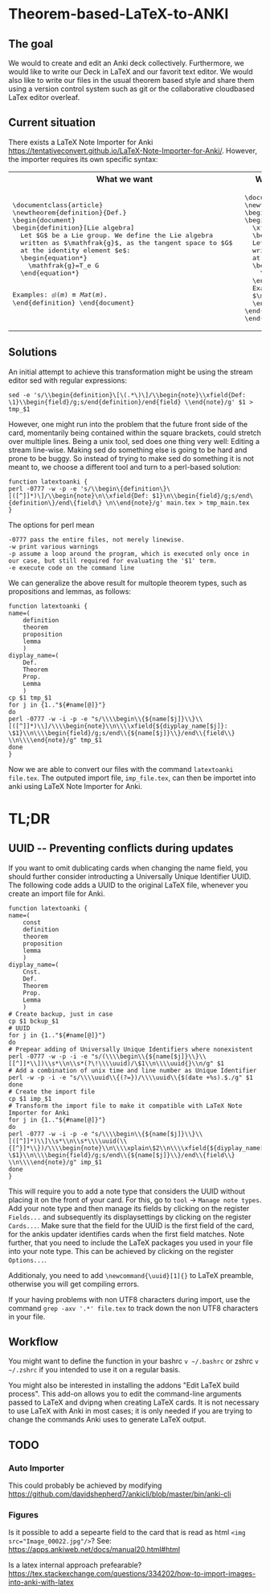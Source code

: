 # Theorem-based-LaTeX-to-ANKI
## The goal
We would to create and edit an Anki deck collectively. Furthermore, we would like to write our Deck in LaTeX and our favorit text editor. 
We would also like to write our files in the usual theorem based style and share them using a version control system such as git or the collaborative cloudbased LaTex editor overleaf.

## Current situation
There exists a LaTeX Note Importer for Anki https://tentativeconvert.github.io/LaTeX-Note-Importer-for-Anki/.
However, the importer requires its own specific syntax:

<table>
<tr>
<th>
What we want
</th>
<th>
What the LaTeX Note Importer for Anki can process
</th>
</tr>

<tr>
<td>
<pre>
\documentclass{article}
\newtheorem{definition}{Def.}
\begin{document}
\begin{definition}[Lie algebra]
  Let $G$ be a Lie group. We define the Lie algebra
  written as $\mathfrak{g}$, as the tangent space to $G$ 
  at the identity element $e$:
  \begin{equation*}
    \mathfrak{g}=T_e G
  \end{equation*}

  Examples:
  $\mathfrak{gl}(m) \equiv Mat(m)$.
\end{definition}
\end{document}
</pre>
</td>

<td>
<pre>
\documentclass{article}
\newtheorem{definition}{Def.}
\begin{document}
\begin{note}
  \xfield{Lie algebra}
  \begin{field}
  Let $G$ be a Lie group. We define the Lie algebra
  written as $\mathfrak{g}$, as the tangent space to $G$ 
  at the identity element $e$:
  \begin{equation*}
    \mathfrak{g}=T_e G
  \end{equation*}
  Examples:
  $\mathfrak{gl}(m) \equiv Mat(m)$.
  \end{field}
\end{note}
\end{document}
</pre>
</td>

</tr>
</table>

## Solutions
An initial attempt to achieve this transformation might be using the stream editor sed with regular expressions:
```
sed -e 's/\\begin{definition}\[\(.*\)\]/\\begin{note}\\xfield{Def: \1}\\begin{field}/g;s/end{definition}/end{field} \\end{note}/g' $1 > tmp_$1
```
However, one might run into the problem that the future front side of the card, momentarily being contained within the square brackets, could stretch over multiple lines. Being a unix tool, sed does one thing very well: Editing a stream line-wise. Making sed do something else is going to be hard and prone to be buggy. So instead of trying to make sed do something it is not meant to, we choose a different tool and turn to a perl-based solution:
```
function latextoanki {
perl -0777 -w -p -e 's/\\begin\{definition\}\[([^]]*)\]/\\begin{note}\n\\xfield{Def: $1}\n\\begin{field}/g;s/end\{definition\}/end\{field\} \n\\end{note}/g' main.tex > tmp_main.tex
}
```
The options for perl mean
```
-0777 pass the entire files, not merely linewise.
-w print various warnings
-p assume a loop around the program, which is executed only once in our case, but still required for evaluating the '$1' term.
-e execute code on the command line
```

We can generalize the above result for multople theorem types, such as propositions and lemmas, as follows:
```
function latextoanki {
name=(
    definition
    theorem
    proposition
    lemma
    )
diyplay_name=(
    Def.
    Theorem
    Prop.
    Lemma
    )
cp $1 tmp_$1
for j in {1.."${#name[@]}"}
do
perl -0777 -w -i -p -e "s/\\\\begin\\{${name[$j]}\\}\\[([^]]*)\\]/\\\\begin{note}\\n\\\\xfield{${diyplay_name[$j]}: \$1}\\n\\\\begin{field}/g;s/end\\{${name[$j]}\\}/end\\{field\\} \\n\\\\end{note}/g" tmp_$1
done
}
```
Now we are able to convert our files with the command `latextoanki file.tex`. The outputed import file, `imp_file.tex`, can then be importet into anki using LaTeX Note Importer for Anki.

# TL;DR
## UUID -- Preventing conflicts during updates
If you want to omit dublicating cards when changing the name field, you should further consider introducting a Universally Unique Identifier UUID.
The following code adds a UUID to the original LaTeX file, whenever you create an import file for Anki. 
```
function latextoanki {
name=(
    const
    definition
    theorem
    proposition
    lemma
    )
diyplay_name=(
	Cnst.
    Def.
    Theorem
    Prop.
    Lemma
    )
# Create backup, just in case
cp $1 bckup_$1
# UUID
for j in {1.."${#name[@]}"}
do
# Prepear adding of Universally Unique Identifiers where nonexistent
perl -0777 -w -p -i -e "s/(\\\\begin\\{${name[$j]}\\}\\[[^]]*\\])\\s*\\n\\s*(?\!\\\\uuid)/\$1\\n\\\\uuid{}\\n/g" $1
# Add a combination of unix time and line number as Unique Identifier
perl -w -p -i -e "s/\\\\uuid\\{(?=})/\\\\uuid\\{$(date +%s).$./g" $1
done
# Create the import file
cp $1 imp_$1
# Transform the import file to make it compatible with LaTeX Note Importer for Anki
for j in {1.."${#name[@]}"}
do
perl -0777 -w -i -p -e "s/\\\\begin\\{${name[$j]}\\}\\[([^]]*)\\]\\s*\\n\\s*\\\\uuid(\\{[^}]*\\})/\\\\begin{note}\\n\\\\xplain\$2\\n\\\\xfield{${diyplay_name[$j]}: \$1}\\n\\\\begin{field}/g;s/end\\{${name[$j]}\\}/end\\{field\\} \\n\\\\end{note}/g" imp_$1
done
}
```
This will require you to add a note type that considers the UUID without placing it on the front of your card. For this, go to `tool` -> `Manage note types`. Add your note type and then manage its fields by clicking on the register `Fields...` and subsequently its displaysettings by clicking on the register `Cards...`. Make sure that the field for the UUID is the first field of the card, for the ankis updater identifies cards when the first field matches. Note further, that you need to include the LaTeX packages you used in your file into your note type. This can be achieved by clicking on the register `Options...`.

Additionaly, you need to add `\newcommand{\uuid}[1]{}` to LaTeX preamble, otherwise you will get compiling errors.

If your having problems with non UTF8 characters during import, use the command `grep -axv '.*' file.tex` to track down the non UTF8 characters in your file.

## Workflow
You might want to define the function in your bashrc `v ~/.bashrc` or zshrc `v ~/.zshrc` if you intended to use it on a regular basis.


You might also be interested in installing the addons "Edit LaTeX build process". This add-on allows you to edit the command-line arguments passed to LaTeX and dvipng when creating LaTeX cards. It is not necessary to use LaTeX with Anki in most cases; it is only needed if you are trying to change the commands Anki uses to generate LaTeX output.


## TODO
### Auto Importer
This could probably be achieved by modifying
https://github.com/davidshepherd7/ankicli/blob/master/bin/anki-cli

### Figures
Is it possible to add a sepearte field to the card that is read as html `<img src="Image_00022.jpg"/>`?
See:
https://apps.ankiweb.net/docs/manual20.html#html

Is a latex internal approach prefearable?
https://tex.stackexchange.com/questions/334202/how-to-import-images-into-anki-with-latex
